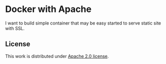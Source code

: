 # Docker with Apache

I want to build simple container that may be easy started to serve static site with SSL. 

## License

This work is distributed under [Apache 2.0 license](https://raw.githubusercontent.com/jacksoncage/apache-docker/master/LICENSE).
